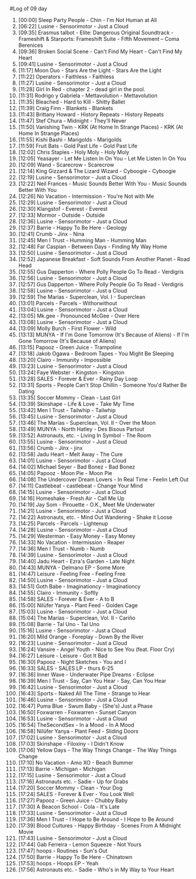 #Log of 09 day

1. [00:00] Sleep Party People - Chin - I'm Not Human at All
1. [06:22] Lusine - Sensorimotor - Just a Cloud
1. [09:35] Erasmus talbot - Elite: Dangerous Original Soundtrack - Frameshift & Starports: Frameshift Suite - Fifth Movement – Coma Berenices
1. [09:36] Broken Social Scene - Can't Find My Heart - Can't Find My Heart
1. [09:41] Lusine - Sensorimotor - Just a Cloud
1. [11:17] Moon Duo - Stars Are the Light - Stars Are the Light
1. [11:22] Operators - Faithless - Faithless
1. [11:27] Lusine - Sensorimotor - Just a Cloud
1. [11:28] Girl In Red - chapter 2 - dead girl in the pool.
1. [11:31] Rodrigo y Gabriela - Mettavolution - Mettavolution
1. [11:35] Bleached - Hard to Kill - Shitty Ballet
1. [11:39] Craig Finn - Blankets - Blankets
1. [11:43] Brittany Howard - History Repeats - History Repeats
1. [11:47] Stef Chura - Midnight - They'll Never
1. [11:50] Vanishing Twin - KRK (At Home In Strange Places) - KRK (At Home In Strange Places)
1. [11:55] Kishi Bashi - Marigolds - Marigolds
1. [11:59] Fruit Bats - Gold Past Life - Gold Past Life
1. [12:02] Chris Staples - Holy Moly - Holy Moly
1. [12:05] Yeasayer - Let Me Listen In On You - Let Me Listen In On You
1. [12:09] Wand - Scarecrow - Scarecrow
1. [12:14] King Gizzard & The Lizard Wizard - Cyboogie - Cyboogie
1. [12:19] Lusine - Sensorimotor - Just a Cloud
1. [12:22] Neil Frances - Music Sounds Better With You - Music Sounds Better With You
1. [12:26] No Vacation - Intermission - You're Not with Me
1. [12:29] Lusine - Sensorimotor - Just a Cloud
1. [12:30] Klangstof - Everest - Everest
1. [12:33] Mormor - Outside - Outside
1. [12:36] Lusine - Sensorimotor - Just a Cloud
1. [12:37] Barrie - Happy To Be Here - Geology
1. [12:41] Crumb - Jinx - Nina
1. [12:45] Men I Trust - Humming Man - Humming Man
1. [12:48] Far Caspian - Between Days - Finding My Way Home
1. [12:50] Lusine - Sensorimotor - Just a Cloud
1. [12:52] Japanese Breakfast - Soft Sounds From Another Planet - Road Head
1. [12:55] Gus Dapperton - Where Polly People Go To Read - Verdigris
1. [12:56] Lusine - Sensorimotor - Just a Cloud
1. [12:57] Gus Dapperton - Where Polly People Go To Read - Verdigris
1. [12:58] Lusine - Sensorimotor - Just a Cloud
1. [12:59] The Marías - Superclean, Vol. I - Superclean
1. [13:01] Parcels - Parcels - Withorwithout
1. [13:04] Lusine - Sensorimotor - Just a Cloud
1. [13:05] Mk.gee - Pronounced McGee - Over Here
1. [13:08] Lusine - Sensorimotor - Just a Cloud
1. [13:09] Molly Burch - First Flower - Wild
1. [13:13] MUNYA - If I'm Gone Tomorrow (It's Because of Aliens) - If I'm Gone Tomorrow (It's Because of Aliens)
1. [13:15] Papooz - Green Juice - Trampoline
1. [13:18] Jakob Ogawa - Bedroom Tapes - You Might Be Sleeping
1. [13:20] Clairo - Immunity - Impossible
1. [13:23] Lusine - Sensorimotor - Just a Cloud
1. [13:24] Faye Webster - Kingston - Kingston
1. [13:28] SALES - Forever & Ever - Rainy Day Loop
1. [13:31] Sports - People Can't Stop Chillin - Someone You'd Rather Be Dating
1. [13:35] Soccer Mommy - Clean - Last Girl
1. [13:39] Skinshape - Life & Love - Take My Time
1. [13:42] Men I Trust - Tailwhip - Tailwhip
1. [13:45] Lusine - Sensorimotor - Just a Cloud
1. [13:46] The Marías - Superclean, Vol. II - Over the Moon
1. [13:49] MUNYA - North Hatley - Des Bisous Partout
1. [13:52] Astronauts, etc. - Living In Symbol - The Room
1. [13:55] Lusine - Sensorimotor - Just a Cloud
1. [13:56] Crumb - Jinx - jinx
1. [13:58] Jadu Heart - Melt Away - The Cure
1. [14:01] Lusine - Sensorimotor - Just a Cloud
1. [14:02] Michael Seyer - Bad Bonez - Bad Bonez
1. [14:05] Papooz - Moon Pie - Moon Pie
1. [14:08] The Undercover Dream Lovers - In Real Time - Feelin Left Out
1. [14:11] Castlebeat - castlebeat - Change Your Mind
1. [14:15] Lusine - Sensorimotor - Just a Cloud
1. [14:16] Homeshake - Fresh Air - Call Me Up
1. [14:19] Jay Som - Pirouette - O.K., Meet Me Underwater
1. [14:21] Lusine - Sensorimotor - Just a Cloud
1. [14:22] Astronauts, etc. - Mind Out Wandering - Shake it Loose
1. [14:25] Parcels - Parcels - Lightenup
1. [14:28] Lusine - Sensorimotor - Just a Cloud
1. [14:29] Westerman - Easy Money - Easy Money
1. [14:33] No Vacation - Intermission - Reaper
1. [14:36] Men I Trust - Numb - Numb
1. [14:39] Lusine - Sensorimotor - Just a Cloud
1. [14:40] Jadu Heart - Ezra's Garden - Late Night
1. [14:43] MUNYA - Delmano EP - Some More
1. [14:47] Leisure - Feeling Free - Feeling Free
1. [14:50] Lusine - Sensorimotor - Just a Cloud
1. [14:51] Goth Babe - Imaginationcy - Imaginationcy
1. [14:55] Clairo - Immunity - Softly
1. [14:58] SALES - Forever & Ever - A to B
1. [15:00] Nilüfer Yanya - Plant Feed - Golden Cage
1. [15:03] Lusine - Sensorimotor - Just a Cloud
1. [15:04] The Marías - Superclean, Vol. II - Cariño
1. [15:08] Barrie - Tal Uno - Tal Uno
1. [15:16] Lusine - Sensorimotor - Just a Cloud
1. [16:20] Mild Orange - Foreplay - Down By the River
1. [16:23] Lusine - Sensorimotor - Just a Cloud
1. [16:24] Vansire - Angel Youth - Nice to See You (feat. Floor Cry)
1. [16:27] Leisure - Leisure - Got It Bad
1. [16:30] Papooz - Night Sketches - You and I
1. [16:33] SALES - SALES LP - thurs 6-25
1. [16:36] Inner Wave - Underwater Pipe Dreams - Eclipse
1. [16:39] Men I Trust - Say, Can You Hear - Say, Can You Hear
1. [16:42] Lusine - Sensorimotor - Just a Cloud
1. [16:43] Sports - Naked All The Time - Strange to Hear
1. [16:46] Lusine - Sensorimotor - Just a Cloud
1. [16:47] Puma Blue - Swum Baby - (She's) Just a Phase
1. [16:50] Foxwarren - Foxwarren - Sunset Canyon
1. [16:53] Lusine - Sensorimotor - Just a Cloud
1. [16:54] TheSecondSex - In a Mood - In A Mood
1. [16:58] Nilüfer Yanya - Plant Feed - Sliding Doors
1. [17:02] Lusine - Sensorimotor - Just a Cloud
1. [17:03] Skinshape - Filoxiny - I Didn't Know
1. [17:06] Yellow Days - The Way Things Change - The Way Things Change
1. [17:10] No Vacation - Amo XO - Beach Bummer
1. [17:13] Barrie - Michigan - Michigan
1. [17:15] Lusine - Sensorimotor - Just a Cloud
1. [17:16] Astronauts etc. - Sadie - Up for Grabs
1. [17:20] Soccer Mommy - Clean - Your Dog
1. [17:24] SALES - Forever & Ever - You Look Well
1. [17:27] Papooz - Green Juice - Chubby Baby
1. [17:30] A Beacon School - Cola - It's Late
1. [17:33] Lusine - Sensorimotor - Just a Cloud
1. [17:36] Men I Trust - I Hope to Be Around - I Hope to Be Around
1. [17:39] Blood Cultures - Happy Birthday - Scenes From A Midnight Movie
1. [17:43] Lusine - Sensorimotor - Just a Cloud
1. [17:44] Gab Ferreira - Lemon Squeeze - Not Yours
1. [17:47] hoops - Routines - Sun's Out
1. [17:50] Barrie - Happy To Be Here - Chinatown
1. [17:53] hoops - Hoops EP - Yeah
1. [17:56] Astronauts etc. - Sadie - Who's in My Way to Your Heart
